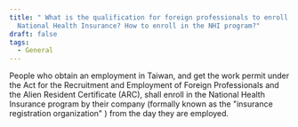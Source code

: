 ```yaml
---
title: " What is the qualification for foreign professionals to enroll in
  National Health Insurance? How to enroll in the NHI program?"
draft: false
tags:
  - General
---
```

People who obtain an employment in Taiwan, and get the work permit under the Act for the Recruitment and Employment of Foreign Professionals and the Alien Resident Certificate (ARC), shall enroll in the National Health Insurance program by their company (formally known as the "insurance registration organization" ) from the day they are employed.